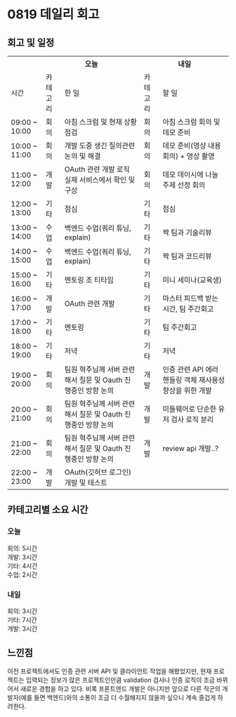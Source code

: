 # 0819 데일리 회고

## 회고 및 일정

  <table>
    <tr>
      <th></th>
      <th colspan="2">오늘</th>
      <th colspan="2">내일</th>
    </tr>
    <tr>
      <td>시간</td>
      <td>카테고리</td>
      <td>한 일</td>
      <td>카테고리</td>
      <td>할 일</td>
    </tr>
    <tr>
          <td>09:00 ~ 10:00</td>
          <td>회의</td>
          <td>아침 스크럼 및 현재 상황 점검</td>
          <td>회의</td>
          <td>아침 스크럼 회의 및 데모 준비</td>
        </tr><tr>
          <td>10:00 ~ 11:00</td>
          <td>회의</td>
          <td>개발 도중 생긴 질의관련 논의 및 해결</td>
          <td>회의</td>
          <td>데모 준비(영상 내용 회의) + 영상 촬영</td>
        </tr><tr>
          <td>11:00 ~ 12:00</td>
          <td>개발</td>
          <td>OAuth 관련 개발 로직 실제 서비스에서 확인 및 구상</td>
          <td>회의</td>
          <td>데모 데이시에 나눌 주제 선정 회의</td>
        </tr><tr>
          <td>12:00 ~ 13:00</td>
          <td>기타</td>
          <td>점심</td>
          <td>기타</td>
          <td>점심</td>
        </tr><tr>
          <td>13:00 ~ 14:00</td>
          <td>수업</td>
          <td>백엔드 수업(쿼리 튜닝, explain)</td>
          <td>기타</td>
          <td>짝 팀과 기술리뷰</td>
        </tr><tr>
          <td>14:00 ~ 15:00</td>
          <td>수업</td>
          <td>백엔드 수업(쿼리 튜닝, explain)</td>
          <td>기타</td>
          <td>짝 팀과 코드리뷰</td>
        </tr><tr>
          <td>15:00 ~ 16:00</td>
          <td>기타</td>
          <td>멘토링 조 티타임</td>
          <td>기타</td>
          <td>미니 세미나(교육생)</td>
        </tr><tr>
          <td>16:00 ~ 17:00</td>
          <td>개발</td>
          <td>OAuth 관련 개발</td>
          <td>기타</td>
          <td>마스터 피드백 받는 시간, 팀 주간회고</td>
        </tr><tr>
          <td>17:00 ~ 18:00</td>
          <td>기타</td>
          <td>멘토링</td>
          <td>기타</td>
          <td>팀 주간회고</td>
        </tr><tr>
          <td>18:00 ~ 19:00</td>
          <td>기타</td>
          <td>저녁</td>
          <td>기타</td>
          <td>저녁</td>
        </tr><tr>
          <td>19:00 ~ 20:00</td>
          <td>회의</td>
          <td>팀원 혁주님께 서버 관련해서 질문 및 Oauth 진행중인 방향 논의</td>
          <td>개발</td>
          <td>인증 관련 API 에러 핸들링 객체 재사용성 향상을 위한 개발</td>
        </tr><tr>
          <td>20:00 ~ 21:00</td>
          <td>회의</td>
          <td>팀원 혁주님께 서버 관련해서 질문 및 Oauth 진행중인 방향 논의</td>
          <td>개발</td>
          <td>미들웨어로 단순한 유저 검사 로직 분리</td>
        </tr><tr>
          <td>21:00 ~ 22:00</td>
          <td>회의</td>
          <td>팀원 혁주님께 서버 관련해서 질문 및 Oauth 진행중인 방향 논의</td>
          <td>개발</td>
          <td>review api 개발..?</td>
        </tr><tr>
          <td>22:00 ~ 23:00</td>
          <td>개발</td>
          <td>OAuth(깃허브 로그인) 개발 및 테스트</td>
          <td></td>
          <td></td>
        </tr>
  </table>

## 카테고리별 소요 시간

### 오늘

회의: 5시간<br>개발: 3시간<br>기타: 4시간<br>수업: 2시간

### 내일

회의: 3시간<br>기타: 7시간<br>개발: 3시간

## 느낀점

이전 프로젝트에서도 인증 관련 서버 API 및 클라이언트 작업을 해봤었지만, 현재 프로젝트는 입력되는 정보가 많은 프로젝트인만큼 validation 검사나 인증 로직이 조금 바뀌어서 새로운 경험을 하고 있다. 비록 프론트엔드 개발은 아니지만 앞으로 다른 직군의 개발자(예를 들면 백엔드)와의 소통이 조금 더 수월해지지 않을까 싶으니 계속 즐겁게 하려한다.
